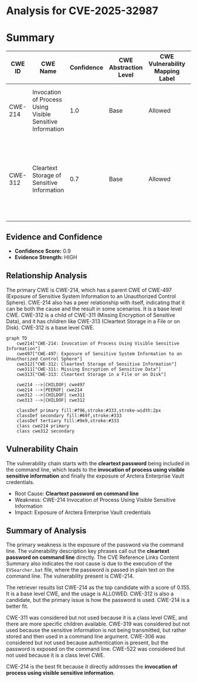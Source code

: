 # Analysis for CVE-2025-32987

# Summary
| CWE ID | CWE Name | Confidence | CWE Abstraction Level | CWE Vulnerability Mapping Label | CWE-Vulnerability Mapping Notes |
|---|---|---|---|---|---|
| CWE-214 | Invocation of Process Using Visible Sensitive Information | 1.0 | Base | Allowed | Primary CWE. The password is passed as a command line argument. |
| CWE-312 | Cleartext Storage of Sensitive Information | 0.7 | Base | Allowed | Secondary candidate. The password is being stored in cleartext, but the primary issue is how it is being used. |

## Evidence and Confidence

*   **Confidence Score:** 0.9
*   **Evidence Strength:** HIGH

## Relationship Analysis
The primary CWE is CWE-214, which has a parent CWE of CWE-497 (Exposure of Sensitive System Information to an Unauthorized Control Sphere). CWE-214 also has a peer relationship with itself, indicating that it can be both the cause and the result in some scenarios. It is a base level CWE. CWE-312 is a child of CWE-311 (Missing Encryption of Sensitive Data), and it has children like CWE-313 (Cleartext Storage in a File or on Disk). CWE-312 is a base level CWE.

```mermaid
graph TD
    cwe214["CWE-214: Invocation of Process Using Visible Sensitive Information"]
    cwe497["CWE-497: Exposure of Sensitive System Information to an Unauthorized Control Sphere"]
    cwe312["CWE-312: Cleartext Storage of Sensitive Information"]
    cwe311["CWE-311: Missing Encryption of Sensitive Data"]
    cwe313["CWE-313: Cleartext Storage in a File or on Disk"]
    
    cwe214 -->|CHILDOF| cwe497
    cwe214 -->|PEEROF| cwe214
    cwe312 -->|CHILDOF| cwe311
    cwe313 -->|CHILDOF| cwe312
    
    classDef primary fill:#f96,stroke:#333,stroke-width:2px
    classDef secondary fill:#69f,stroke:#333
    classDef tertiary fill:#9e9,stroke:#333
    class cwe214 primary
    class cwe312 secondary
```

## Vulnerability Chain
The vulnerability chain starts with the **cleartext password** being included in the command line, which leads to the **invocation of process using visible sensitive information** and finally the exposure of Arctera Enterprise Vault credentials.
  - Root Cause: **Cleartext password on command line**
  - Weakness: CWE-214 Invocation of Process Using Visible Sensitive Information
  - Impact: Exposure of Arctera Enterprise Vault credentials

## Summary of Analysis
The primary weakness is the exposure of the password via the command line. The vulnerability description key phrases call out the **cleartext password on command line** directly. The CVE Reference Links Content Summary also indicates the root cause is due to the execution of the `EVSearcher.bat` file, where the password is passed in plain text on the command line. The vulnerability present is CWE-214.

The retriever results list CWE-214 as the top candidate with a score of 0.155. It is a base level CWE, and the usage is ALLOWED. CWE-312 is also a candidate, but the primary issue is how the password is used. CWE-214 is a better fit.

CWE-311 was considered but not used because it is a class level CWE, and there are more specific children available.
CWE-319 was considered but not used because the sensitive information is not being transmitted, but rather stored and then used in a command line argument.
CWE-306 was considered but not used because authentication is present, but the password is exposed on the command line.
CWE-522 was considered but not used because it is a class level CWE.

CWE-214 is the best fit because it directly addresses the **invocation of process using visible sensitive information**.